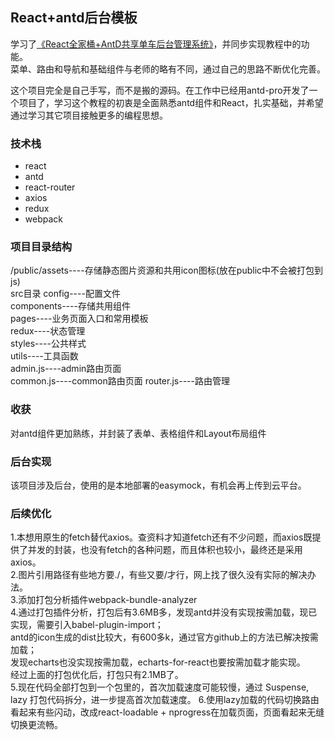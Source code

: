 ## React+antd后台模板

学习了[《React全家桶+AntD共享单车后台管理系统》](https://coding.imooc.com/learn/list/236.html)，并同步实现教程中的功能。  
菜单、路由和导航和基础组件与老师的略有不同，通过自己的思路不断优化完善。  

这个项目完全是自己手写，而不是搬的源码。在工作中已经用antd-pro开发了一个项目了，学习这个教程的初衷是全面熟悉antd组件和React，扎实基础，并希望通过学习其它项目接触更多的编程思想。  

### 技术栈

 - react
 - antd
 - react-router
 - axios
 - redux
 - webpack
 
### 项目目录结构

/public/assets----存储静态图片资源和共用icon图标(放在public中不会被打包到js)  
src目录
config----配置文件  
components----存储共用组件  
pages----业务页面入口和常用模板  
redux----状态管理  
styles----公共样式  
utils----工具函数  
admin.js----admin路由页面  
common.js----common路由页面
router.js----路由管理

### 收获
对antd组件更加熟练，并封装了表单、表格组件和Layout布局组件  

### 后台实现
该项目涉及后台，使用的是本地部署的easymock，有机会再上传到云平台。

### 后续优化
1.本想用原生的fetch替代axios。查资料才知道fetch还有不少问题，而axios既提供了并发的封装，也没有fetch的各种问题，而且体积也较小，最终还是采用axios。  
2.图片引用路径有些地方要./，有些又要/才行，网上找了很久没有实际的解决办法。  
3.添加打包分析插件webpack-bundle-analyzer  
4.通过打包插件分析，打包后有3.6MB多，发现antd并没有实现按需加载，现已实现，需要引入babel-plugin-import；  
antd的icon生成的dist比较大，有600多k，通过官方github上的方法已解决按需加载；  
发现echarts也没实现按需加载，echarts-for-react也要按需加载才能实现。  
经过上面的打包优化后，打包只有2.1MB了。  
5.现在代码全部打包到一个包里的，首次加载速度可能较慢，通过 Suspense, lazy 打包代码拆分，进一步提高首次加载速度。
6.使用lazy加载的代码切换路由看起来有些闪动，改成react-loadable + nprogress在加载页面，页面看起来无缝切换更流畅。

